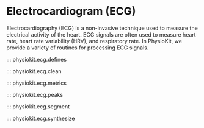 # Electrocardiogram (ECG)

Electrocardiography (ECG) is a non-invasive technique used to measure the electrical activity of the heart. ECG signals are often used to measure heart rate, heart rate variability (HRV), and respiratory rate. In PhysioKit, we provide a variety of routines for processing ECG signals.

::: physiokit.ecg.defines

::: physiokit.ecg.clean

::: physiokit.ecg.metrics

::: physiokit.ecg.peaks

::: physiokit.ecg.segment

::: physiokit.ecg.synthesize
